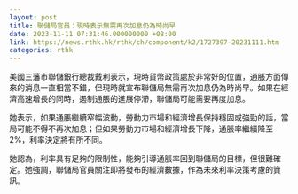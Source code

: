 ```yaml
---
layout: post
title: 聯儲局官員：現時表示無需再次加息仍為時尚早
date: 2023-11-11 07:31:46.000000000 +08:00
link: https://news.rthk.hk/rthk/ch/component/k2/1727397-20231111.htm
categories: rthk
---
```


美國三藩市聯儲銀行總裁戴利表示，現時貨幣政策處於非常好的位置，通脹方面傳來的消息一直相當不錯，但現時就宣布聯儲局無需再次加息仍為時尚早。如果在經濟高速增長的同時，遏制通脹的進展停滯，聯儲局可能需要再度加息。

她表示，如果通脹繼續窄幅波動，勞動力市場和經濟增長保持穩固或強勁的話，當局可能不得不再次加息；但如果勞動力市場和經濟增長下降，通脹率繼續降至2%，利率決定將有所不同。

她認為，利率具有足夠的限制性，能夠引導通脹率回到聯儲局的目標，但很難確定。她強調，聯儲局官員關注即將發布的經濟數據，作為未來利率決策考慮的資訊。
